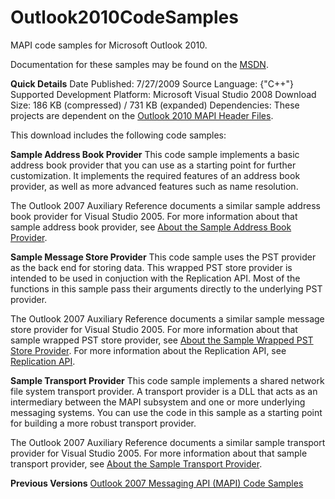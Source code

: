 # Outlook2010CodeSamples
MAPI code samples for Microsoft Outlook 2010.

Documentation for these samples may be found on the [MSDN](http://msdn.microsoft.com/en-us/library/cc839588(office.14).aspx).

**Quick Details**
Date Published: 7/27/2009
Source Language: {"C++"}
Supported Development Platform: Microsoft Visual Studio 2008
Download Size: 186 KB (compressed) / 731 KB (expanded)
Dependencies: These projects are dependent on the [Outlook 2010 MAPI Header Files](http://www.microsoft.com/downloads/details.aspx?FamilyID=f8d01fc8-f7b5-4228-baa3-817488a66db1).

This download includes the following code samples:

**Sample Address Book Provider**
This code sample implements a basic address book provider that you can use as a starting point for further customization. It implements the required features of an address book provider, as well as more advanced features such as name resolution. 

The Outlook 2007 Auxiliary Reference documents a similar sample address book provider for Visual Studio 2005. For more information about that sample address book provider, see [About the Sample Address Book Provider](http://msdn.microsoft.com/en-us/library/bb821134.aspx).

**Sample Message Store Provider**
This code sample uses the PST provider as the back end for storing data. This wrapped PST store provider is intended to be used in conjuction with the Replication API. Most of the functions in this sample pass their arguments directly to the underlying PST provider. 

The Outlook 2007 Auxiliary Reference documents a similar sample message store provider for Visual Studio 2005. For more information about that sample wrapped PST store provider, see [About the Sample Wrapped PST Store Provider](http://msdn.microsoft.com/en-us/library/bb821132.aspx). For more information about the Replication API, see [Replication API](http://msdn.microsoft.com/en-us/library/cc160702.aspx).

**Sample Transport Provider**
This code sample implements a shared network file system transport provider. A transport provider is a DLL that acts as an intermediary between the MAPI subsystem and one or more underlying messaging systems. You can use the code in this sample as a starting point for building a more robust transport provider.

The Outlook 2007 Auxiliary Reference documents a similar sample transport provider for Visual Studio 2005. For more information about that sample transport provider, see [About the Sample Transport Provider](http://msdn.microsoft.com/en-us/library/bb820970.aspx).

**Previous Versions**
[Outlook 2007 Messaging API (MAPI) Code Samples](https://github.com/stephenegriffin/Outlook2007CodeSamples)
